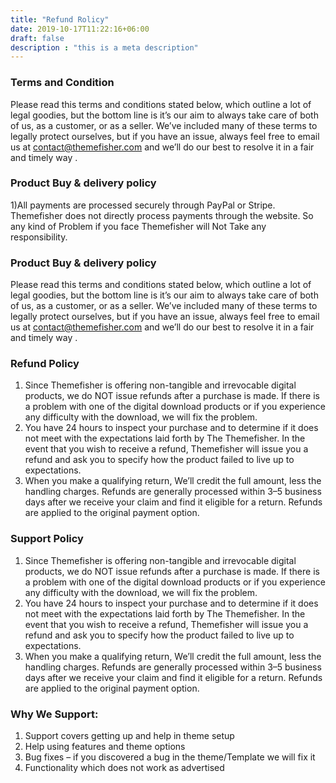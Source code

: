 ```yaml
---
title: "Refund Rolicy"
date: 2019-10-17T11:22:16+06:00
draft: false
description : "this is a meta description"
---
```


### Terms and Condition

Please read this terms and conditions stated below, which outline a lot of legal goodies, but the bottom line is it’s our aim to always take care of both of us, as a customer, or as a seller. We’ve included many of these terms to legally protect ourselves, but if you have an issue, always feel free to email us at contact@themefisher.com and we’ll do our best to resolve it in a fair and timely way .

### Product Buy & delivery policy

1)All payments are processed securely through PayPal or Stripe. Themefisher does not directly process payments through the website. So any kind of Problem if you face Themefisher will Not Take any responsibility.

### Product Buy & delivery policy

Please read this terms and conditions stated below, which outline a lot of legal goodies, but the bottom line is it’s our aim to always take care of both of us, as a customer, or as a seller. We’ve included many of these terms to legally protect ourselves, but if you have an issue, always feel free to email us at contact@themefisher.com and we’ll do our best to resolve it in a fair and timely way .

### Refund Policy

1) Since Themefisher is offering non-tangible and irrevocable digital products, we do NOT issue refunds after a purchase is made. If there is a problem with one of the digital download products or if you experience any difficulty with the download, we will fix the problem.
2) You have 24 hours to inspect your purchase and to determine if it does not meet with the expectations laid forth by The Themefisher. In the event that you wish to receive a refund, Themefisher will issue you a refund and ask you to specify how the product failed to live up to expectations.
3) When you make a qualifying return, We’ll credit the full amount, less the handling charges. Refunds are generally processed within 3–5 business days after we receive your claim and find it eligible for a return. Refunds are applied to the original payment option.

### Support Policy
1) Since Themefisher is offering non-tangible and irrevocable digital products, we do NOT issue refunds after a purchase is made. If there is a problem with one of the digital download products or if you experience any difficulty with the download, we will fix the problem.
2) You have 24 hours to inspect your purchase and to determine if it does not meet with the expectations laid forth by The Themefisher. In the event that you wish to receive a refund, Themefisher will issue you a refund and ask you to specify how the product failed to live up to expectations.
3) When you make a qualifying return, We’ll credit the full amount, less the handling charges. Refunds are generally processed within 3–5 business days after we receive your claim and find it eligible for a return. Refunds are applied to the original payment option.

### Why We Support:

1. Support covers getting up and help in theme setup
2. Help using features and theme options
3. Bug fixes – if you discovered a bug in the theme/Template we will fix it
4. Functionality which does not work as advertised
